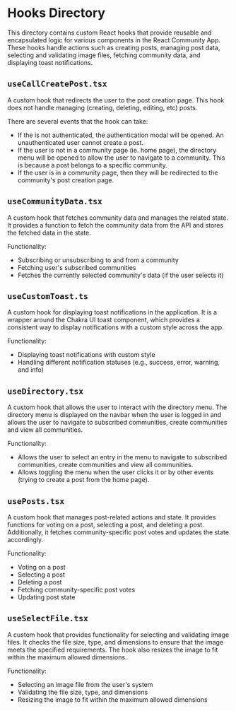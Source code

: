 # Hooks Directory
This directory contains custom React hooks that provide reusable and encapsulated logic for various components in the React Community App. These hooks handle actions such as creating posts, managing post data, selecting and validating image files, fetching community data, and displaying toast notifications.

## `useCallCreatePost.tsx`
A custom hook that redirects the user to the post creation page. This hook does not handle managing (creating, deleting, editing, etc) posts. 

There are several events that the hook can take:
- If the is not authenticated, the authentication modal will be opened. An unauthenticated user cannot create a post. 
- If the user is not in a community page (ie. home page), the directory menu will be opened to allow the user to navigate to a community. This is because a post belongs to a specific community. 
- If the user is in a community page, then they will be redirected to the community's post creation page.

## `useCommunityData.tsx`
A custom hook that fetches community data and manages the related state. It provides a function to fetch the community data from the API and stores the fetched data in the state.

Functionality:
- Subscribing or unsubscribing to and from a community
- Fetching user's subscribed communities 
- Fetches the currently selected community's data (if the user selects it)

## `useCustomToast.ts`
A custom hook for displaying toast notifications in the application. It is a wrapper around the Chakra UI toast component, which provides a consistent way to display notifications with a custom style across the app.

Functionality:
- Displaying toast notifications with custom style
- Handling different notification statuses (e.g., success, error, warning, and info)

## `useDirectory.tsx`
A custom hook that allows the user to interact with the directory menu. The directory menu is displayed on the navbar when the user is logged in and allows the user to navigate to subscribed communities, create communities and view all communities. 

Functionality:
- Allows the user to select an entry in the menu to navigate to subscribed communities, create communities and view all communities.
- Allows toggling the menu when the user clicks it or by other events (trying to create a post from the home page).

## `usePosts.tsx`
A custom hook that manages post-related actions and state. It provides functions for voting on a post, selecting a post, and deleting a post. Additionally, it fetches community-specific post votes and updates the state accordingly.

Functionality:
- Voting on a post
- Selecting a post
- Deleting a post
- Fetching community-specific post votes
- Updating post state

## `useSelectFile.tsx`
A custom hook that provides functionality for selecting and validating image files. It checks the file size, type, and dimensions to ensure that the image meets the specified requirements. The hook also resizes the image to fit within the maximum allowed dimensions.

Functionality:
- Selecting an image file from the user's system
- Validating the file size, type, and dimensions
- Resizing the image to fit within the maximum allowed dimensions
